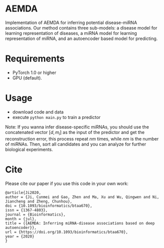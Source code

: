 # AEMDA
Implementation of AEMDA for inferring potential disease-miRNA associations. Our method contains three sub-models: a disease model for learning representation of diseases, a miRNA model for learning representation of miRNA, and an autoencoder based model for predicting. 

# Requirements
  * PyTorch 1.0 or higher
  * GPU (default).

# Usage
  * download code and data
  * execute ```python main.py``` to train a predictor
  

Note: If you wanna infer disease-specific miRNAs, you should use the concatenated vector $[d, m_i]$ as the input of the predictor and get the reconstruction error, this process repeat $nm$ times, while $nm$ is the number of miRNAs. Then, sort all candidates and you can analyze for further biological experiments.

# Cite
Please cite our paper if you use this code in your own work:
```
@article{Ji2020,
author = {Ji, Cunmei and Gao, Zhen and Ma, Xu and Wu, Qingwen and Ni, Jiancheng and Zheng, Chunhou},
doi = {10.1093/bioinformatics/btaa670},
issn = {1367-4803},
journal = {Bioinformatics},
month = {jul},
title = {{AEMDA: Inferring miRNA-disease associations based on deep autoencoder}},
url = {https://doi.org/10.1093/bioinformatics/btaa670},
year = {2020}
}
```
